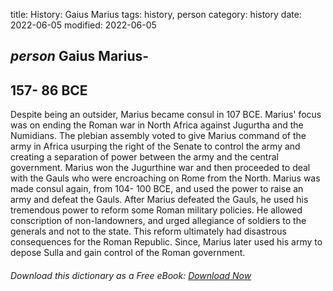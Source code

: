 title: History: Gaius Marius
tags: history, person
category: history
date: 2022-06-05
modified: 2022-06-05

## _person_ Gaius Marius-
 157-
86 BCE
-
Despite being an outsider, Marius
became consul in 107 BCE.
 Marius' focus was on ending the
Roman war in North Africa against Jugurtha and the Numidians. The
plebian assembly voted to give Marius command of the army in Africa
usurping the right of the Senate to control the army and creating a
separation of power between the army and the central government.
Marius won the Jugurthine war and then proceeded to deal with the
Gauls who were encroaching on Rome from the North. Marius was made
consul again, from 104-
100 BCE,
 and used the power to raise
an army and defeat the Gauls. After Marius defeated the Gauls, he used his
tremendous power to reform some Roman military policies. He allowed
conscription of non-landowners, and urged allegiance of soldiers to the
generals and not to the state. This reform ultimately had disastrous
consequences for the Roman Republic. Since, Marius later used his
army to depose Sulla and gain control of the Roman government.


###### Download *this* dictionary as a Free eBook: [Download Now]({static}static/SerfHistoryDictionary.pdf)

